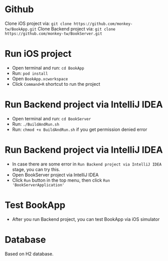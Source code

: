 # Github
Clone iOS project via: `git clone https://github.com/monkey-tw/BookApp.git`
Clone Backend project via: `git clone https://github.com/monkey-tw/BookServer.git`

# Run iOS project
- Open terminal and run: `cd BookApp`
- Run: `pod install`
- Open `BookApp.xcworkspace`
- Click `Command+R` shortcut to run the project

# Run Backend project via IntelliJ IDEA
- Open terminal and run: `cd BookServer`
- Run: `./BuildAndRun.sh`
- Run: `chmod +x BuildAndRun.sh` if you get permission denied error

# Run Backend project via IntelliJ IDEA
- In case there are some error in `Run Backend project via IntelliJ IDEA` stage, you can try this.
- Open BookServer project via IntelliJ IDEA
- Click `Run` button in the top menu, then click `Run 'BookServerApplication'`

# Test BookApp
- After you run Backend project, you can test BookApp via iOS simulator

# Database
Based on H2 database.